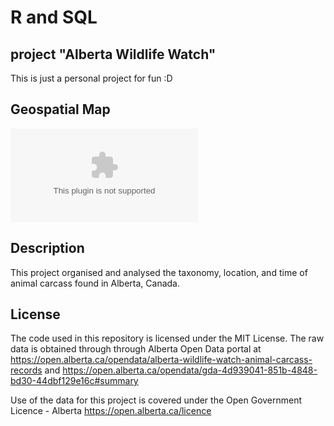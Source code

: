 # R and SQL

## project "Alberta Wildlife Watch"
This is just a personal project for fun :D

## Geospatial Map
<embed src="[https://belovanna.github.io/assets/download/sample.pdf" type="application/pdf](https://github.com/Wani2Y/Alberta-road-kill-R/blob/main/Alberta_roadkill_20204_toner.pdf)" />

## Description
This project organised and analysed the taxonomy, location, and time of animal carcass found in Alberta, Canada.

## License
The code used in this repository is licensed under the MIT License.
The raw data is obtained through through Alberta Open Data portal at 
https://open.alberta.ca/opendata/alberta-wildlife-watch-animal-carcass-records and
https://open.alberta.ca/opendata/gda-4d939041-851b-4848-bd30-44dbf129e16c#summary

Use of the data for this project is covered under the Open Government Licence - Alberta
https://open.alberta.ca/licence
